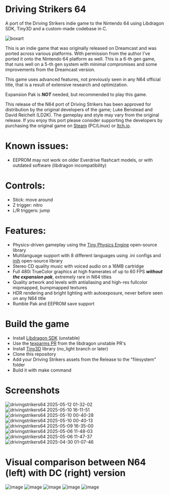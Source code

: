 # Driving Strikers 64
A port of the Driving Strikers indie game to the Nintendo 64 using Libdragon SDK, Tiny3D and a custom-made codebase in C.

![boxart](https://github.com/user-attachments/assets/a9567dbd-5887-4077-9705-ca01d82db943)

This is an indie game that was originally released on Dreamcast and was ported across various platforms. With permission from the author I've ported it onto the Nintendo 64 platform as well.
This is a 6-th gen game, that runs well on a 5-th gen system with minimal compromises and some improvements from the Dreamcast version.

This game uses advanced features, not previously seen in any N64 official title, that is a result of extensive research and optimization.

Expansion Pak is ___NOT___ needed, but recommended to play this game.

This release of the N64 port of Driving Strikers has been approved for distribution by the original developers of the game; Luke Benstead and David Reichelt (LD2K). The gameplay and style may vary from the original release. If you enjoy this port please consider supporting the developers by purchasing the original game on [Steam](https://store.steampowered.com/app/2384430/Driving_Strikers/) (PC/Linux) or [Itch.io](https://reality-jump.itch.io/driving-strikers).

# Known issues:
- EEPROM may not work on older Everdrive flashcart models, or with outdated software (libdragon incompatibility)

# Controls:
- Stick: move around
- Z trigger: nitro
- L/R triggers: jump

# Features:
- Physics-driven gameplay using the [Tiny Physics Engine](https://github.com/ESPboy-edu/ESPboy_tinyphysicsengine) open-source library
- Multilanguage support with 8 different languages using .ini configs and [inih](https://github.com/benhoyt/inih) open-source library
- Stereo CD quality music with voiced audio on a 16MB cartridge
- Full 480i TrueColor graphics at high framerates of up to 60 FPS ___without the expansion pak___, extremely rare in N64 titles
- Quality artwork and levels with antialiasing and high-res fullcolor mipmapped, bumpmapped textures
- HDR rendering and bright lighting with autoexposure, never before seen on any N64 title
- Rumble Pak and EEPROM save support

# Build the game
- Install [Libdragon SDK](https://github.com/DragonMinded/libdragon/tree/unstable) (unstable)
- Use the [texparms PR](https://github.com/DragonMinded/libdragon/pull/667) from the libdragon unstable PR's
- Install [Tiny3D](https://github.com/HailToDodongo/tiny3d/tree/no_light) library (no_light branch or later)
- Clone this repository
- Add your Driving Strikers assets from the Release to the "filesystem" folder
- Build it with make command

# Screenshots

![drivingstrikers64 2025-05-12 01-32-02](https://github.com/user-attachments/assets/ecf9522f-bc18-4e72-a50b-384b89b180b2)
![drivingstrikers64 2025-05-10 16-11-51](https://github.com/user-attachments/assets/29db1ff2-2a90-40e1-8186-97666a1df0ab)
![drivingstrikers64 2025-05-10 00-40-28](https://github.com/user-attachments/assets/77c22f7c-128f-4236-bc38-674b3cc71fe5)
![drivingstrikers64 2025-05-10 00-40-13](https://github.com/user-attachments/assets/17ef8e04-420f-444e-971c-691ea16f2e78)
![drivingstrikers64 2025-05-09 16-35-00](https://github.com/user-attachments/assets/29ac863e-2b88-450e-bd9b-33cc7be8c240)
![drivingstrikers64 2025-05-06 11-48-03](https://github.com/user-attachments/assets/22263558-a7ee-4a37-a985-d111f4401768)
![drivingstrikers64 2025-05-06 11-47-37](https://github.com/user-attachments/assets/769c4fdb-0a27-4bb6-b2ab-78419cca0e37)
![drivingstrikers64 2025-04-30 01-07-46](https://github.com/user-attachments/assets/d8161f4f-937b-401c-ad47-a2efbe1cbe2e)

# Visual comparison between N64 (left) with DC (right) version

![image](https://github.com/user-attachments/assets/6e5c92e9-08d2-48fa-8a41-99df41b86029)
![image](https://github.com/user-attachments/assets/3c6f979f-eb54-44b4-bff4-16a6dc151897)
![image](https://github.com/user-attachments/assets/892c1f4b-818f-4f1d-9d1b-a147288e3bad)
![image](https://github.com/user-attachments/assets/53b9b09f-0a60-4b50-aaa3-3732de8748ca)
![image](https://github.com/user-attachments/assets/ea007ff9-b710-4e11-967a-1c55f5f47e84)

